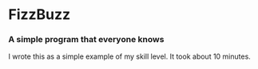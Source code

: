 # FizzBuzz
### A simple program that everyone knows

I wrote this as a simple example of my skill level.
It took about 10 minutes.
